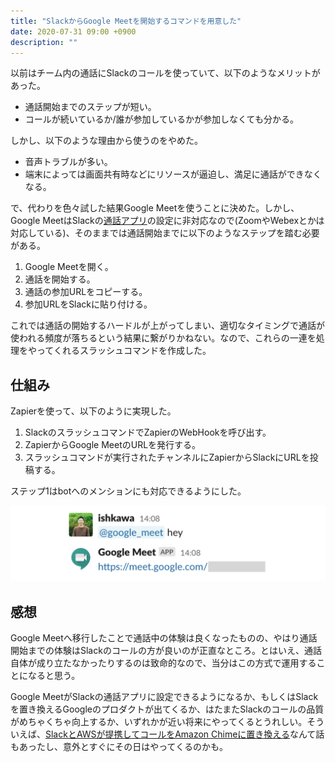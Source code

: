 ```yaml
---
title: "SlackからGoogle Meetを開始するコマンドを用意した"
date: 2020-07-31 09:00 +0900
description: ""
---
```


以前はチーム内の通話にSlackのコールを使っていて、以下のようなメリットがあった。

* 通話開始までのステップが短い。
* コールが続いているか/誰が参加しているかが参加しなくても分かる。

しかし、以下のような理由から使うのをやめた。

* 音声トラブルが多い。
* 端末によっては画面共有時などにリソースが逼迫し、満足に通話ができなくなる。

で、代わりを色々試した結果Google Meetを使うことに決めた。しかし、Google MeetはSlackの[通話アプリ](https://slack.com/intl/ja-jp/help/articles/216951758)の設定に非対応なので(ZoomやWebexとかは対応している)、そのままでは通話開始までに以下のようなステップを踏む必要がある。

1. Google Meetを開く。
2. 通話を開始する。
3. 通話の参加URLをコピーする。
4. 参加URLをSlackに貼り付ける。

これでは通話の開始するハードルが上がってしまい、適切なタイミングで通話が使われる頻度が落ちるという結果に繋がりかねない。なので、これらの一連を処理をやってくれるスラッシュコマンドを作成した。

## 仕組み

Zapierを使って、以下のように実現した。

1. SlackのスラッシュコマンドでZapierのWebHookを呼び出す。
2. ZapierからGoogle MeetのURLを発行する。
3. スラッシュコマンドが実行されたチャンネルにZapierからSlackにURLを投稿する。

ステップ1はbotへのメンションにも対応できるようにした。

![](meetbot.png)

## 感想

Google Meetへ移行したことで通話中の体験は良くなったものの、やはり通話開始までの体験はSlackのコールの方が良いのが正直なところ。とはいえ、通話自体が成り立たなかったりするのは致命的なので、当分はこの方式で運用することになると思う。

Google MeetがSlackの通話アプリに設定できるようになるか、もしくはSlackを置き換えるGoogleのプロダクトが出てくるか、はたまたSlackのコールの品質がめちゃくちゃ向上するか、いずれかが近い将来にやってくるとうれしい。そういえば、[SlackとAWSが提携してコールをAmazon Chimeに置き換える](https://prtimes.jp/main/html/rd/p/000001140.000004612.html)なんて話もあったし、意外とすぐにその日はやってくるのかも。

